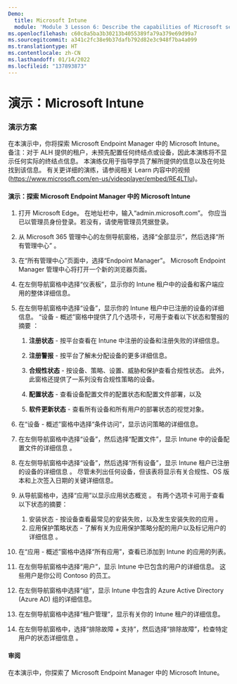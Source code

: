 ```yaml
---
Demo:
  title: Microsoft Intune
  module: 'Module 3 Lesson 6: Describe the capabilities of Microsoft security solutions: Describe endpoint security with Microsoft Intune'
ms.openlocfilehash: c60c8a5ba3b30213b4055389fa79a379e69d99a7
ms.sourcegitcommit: a341c2fc38e9b37dafb792d82e3c948f7ba4a099
ms.translationtype: HT
ms.contentlocale: zh-CN
ms.lasthandoff: 01/14/2022
ms.locfileid: "137893873"
---
```

# <a name="demo-microsoft-intune"></a>演示：Microsoft Intune

### <a name="demo-scenario"></a>演示方案

在本演示中，你将探索 Microsoft Endpoint Manager 中的 Microsoft Intune。 备注：对于 ALH 提供的租户，未预先配置任何终结点或设备，因此本演练将不显示任何实际的终结点信息。 本演练仅用于指导学员了解所提供的信息以及在何处找到该信息。  有关更详细的演练，请参阅相关 Learn 内容中的视频 (<https://www.microsoft.com/en-us/videoplayer/embed/RE4LTIu>)。



#### <a name="demo-explore-microsoft-intune-in-microsoft-endpoint-manager"></a>演示：探索 Microsoft Endpoint Manager 中的 Microsoft Intune

1. 打开 Microsoft Edge。 在地址栏中，输入“admin.microsoft.com”。  你应当已以管理员身份登录。若没有，请使用管理员凭据登录。

1. 从 Microsoft 365 管理中心的左侧导航窗格，选择“全部显示”，然后选择“所有管理中心” 。

1. 在“所有管理中心”页面中，选择“Endpoint Manager”。  Microsoft Endpoint Manager 管理中心将打开一个新的浏览器页面。

1. 在左侧导航窗格中选择“仪表板”，显示你的 Intune 租户中的设备和客户端应用的整体详细信息。

1. 在左侧导航窗格中选择“设备”，显示你的 Intune 租户中已注册的设备的详细信息。 “设备 - 概述”窗格中提供了几个选项卡，可用于查看以下状态和警报的摘要  ：
    1. **注册状态** - 按平台查看在 Intune 中注册的设备和注册失败的详细信息。
    
    1. **注册警报** - 按平台了解未分配设备的更多详细信息。
    1. **合规性状态** - 按设备、策略、设置、威胁和保护查看合规性状态。 此外，此窗格还提供了一系列没有合规性策略的设备。
    1. **配置状态** - 查看设备配置文件的配置状态和配置文件部署，以及
    1. **软件更新状态** - 查看所有设备和所有用户的部署状态的视觉对象。

1. 在“设备 - 概述”窗格中选择“条件访问”，显示访问策略的详细信息。

1. 在左侧导航窗格中选择“设备”，然后选择“配置文件”，显示 Intune 中的设备配置文件的详细信息 。

1. 在左侧导航窗格中选择“设备”，然后选择“所有设备”，显示 Intune 租户已注册的设备的详细信息 。  尽管未列出任何设备，但该表将显示有关合规性、OS 版本和上次签入日期的关键详细信息。

1. 从导航窗格中，选择“应用”以显示应用状态概览  。 有两个选项卡可用于查看以下状态的摘要：
    1. 安装状态 - 按设备查看最常见的安装失败，以及发生安装失败的应用  。
    1. 应用保护策略状态 - 了解有关为应用保护策略分配的用户以及标记用户的详细信息  。

1. 在“应用 - 概述”窗格中选择“所有应用”，查看已添加到 Intune 的应用的列表。

1. 在左侧导航窗格中选择“用户”，显示 Intune 中已包含的用户的详细信息。 这些用户是你公司 Contoso 的员工。

1. 在左侧导航窗格中选择“组”，显示 Intune 中包含的 Azure Active Directory (Azure AD) 组的详细信息。

1. 在左侧导航窗格中选择“租户管理”，显示有关你的 Intune 租户的详细信息。

1. 在左侧导航窗格中，选择“排除故障 + 支持”，然后选择“排除故障”，检查特定用户的状态详细信息 。

#### <a name="review"></a>审阅

在本演示中，你探索了 Microsoft Endpoint Manager 中的 Microsoft Intune。
